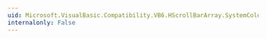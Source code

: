 ```yaml
---
uid: Microsoft.VisualBasic.Compatibility.VB6.HScrollBarArray.SystemColorsChanged
internalonly: False
---
```


